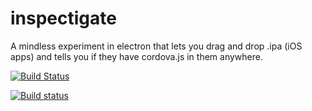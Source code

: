 # inspectigate

A mindless experiment in electron that lets you drag and drop .ipa (iOS apps) and tells you if they have cordova.js in them anywhere.

[![Build Status](https://travis-ci.org/purplecabbage/inspectigate.svg?branch=master)](https://travis-ci.org/purplecabbage/inspectigate )

[![Build status](https://ci.appveyor.com/api/projects/status/dwy3agghqmj1h8p4?svg=true)](https://ci.appveyor.com/project/purplecabbage/inspectigate)

